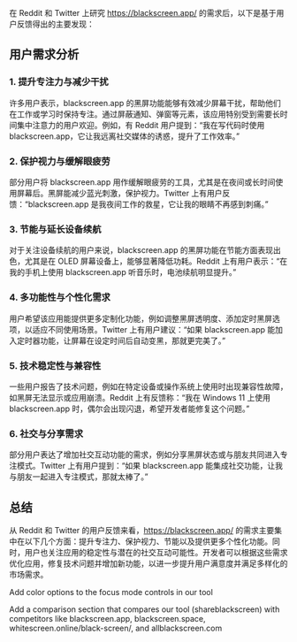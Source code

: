 在 Reddit 和 Twitter 上研究 https://blackscreen.app/ 的需求后，以下是基于用户反馈得出的主要发现：

## 用户需求分析

### 1. **提升专注力与减少干扰**
许多用户表示，blackscreen.app 的黑屏功能能够有效减少屏幕干扰，帮助他们在工作或学习时保持专注。通过屏蔽通知、弹窗等元素，该应用特别受到需要长时间集中注意力的用户欢迎。例如，有 Reddit 用户提到：“我在写代码时使用 blackscreen.app，它让我远离社交媒体的诱惑，提升了工作效率。”

### 2. **保护视力与缓解眼疲劳**
部分用户将 blackscreen.app 用作缓解眼疲劳的工具，尤其是在夜间或长时间使用屏幕后。黑屏能减少蓝光刺激，保护视力。Twitter 上有用户反馈：“blackscreen.app 是我夜间工作的救星，它让我的眼睛不再感到刺痛。”

### 3. **节能与延长设备续航**
对于关注设备续航的用户来说，blackscreen.app 的黑屏功能在节能方面表现出色，尤其是在 OLED 屏幕设备上，能够显著降低功耗。Reddit 上有用户表示：“在我的手机上使用 blackscreen.app 听音乐时，电池续航明显提升。”

### 4. **多功能性与个性化需求**
用户希望该应用能提供更多定制化功能，例如调整黑屏透明度、添加定时黑屏选项，以适应不同使用场景。Twitter 上有用户建议：“如果 blackscreen.app 能加入定时器功能，让屏幕在设定时间后自动变黑，那就更完美了。”

### 5. **技术稳定性与兼容性**
一些用户报告了技术问题，例如在特定设备或操作系统上使用时出现兼容性故障，如黑屏无法显示或应用崩溃。Reddit 上有反馈称：“我在 Windows 11 上使用 blackscreen.app 时，偶尔会出现闪退，希望开发者能修复这个问题。”

### 6. **社交与分享需求**
部分用户表达了增加社交互动功能的需求，例如分享黑屏状态或与朋友共同进入专注模式。Twitter 上有用户提到：“如果 blackscreen.app 能集成社交功能，让我与朋友一起进入专注模式，那就太棒了。”

## 总结
从 Reddit 和 Twitter 的用户反馈来看，https://blackscreen.app/ 的需求主要集中在以下几个方面：提升专注力、保护视力、节能以及提供更多个性化功能。同时，用户也关注应用的稳定性与潜在的社交互动可能性。开发者可以根据这些需求优化应用，修复技术问题并增加新功能，以进一步提升用户满意度并满足多样化的市场需求。



Add color options to the focus mode controls in our  tool


Add a comparison section that compares our tool (shareblackscreen) with competitors like blackscreen.app, blackscreen.space, whitescreen.online/black-screen/, and allblackscreen.com
